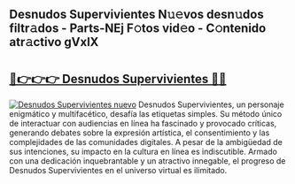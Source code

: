 ## Desnudos Supervivientes N𝚞𝚎vos desn𝚞dos filtr𝚊dos - Parts-NEj F𝚘tos vid𝚎o - C𝚘ntenido atr𝚊ctivo gVxlX

# <h2><a href="http://mb2k6m.tromn.icu/?c=Desnudos+Supervivientes">🔗👉👉👉 Desnudos Supervivientes 🔗🔗</a></h2>

[![Desnudos Supervivientes nuevo](https://i.imgur.com/pEAQMta.gif)](http://mb2k6m.tromn.icu/?c=Desnudos+Supervivientes)
Desnudos Supervivientes, un personaje enigmático y multifacético, desafía las etiquetas simples. Su método único de interactuar con audiencias en línea ha fascinado y provocado críticas, generando debates sobre la expresión artística, el consentimiento y las complejidades de las comunidades digitales. A pesar de la ambigüedad de sus intenciones, su impacto en la cultura en línea es indiscutible. Armado con una dedicación inquebrantable y un atractivo innegable, el progreso de Desnudos Supervivientes en el universo virtual es ilimitado.
